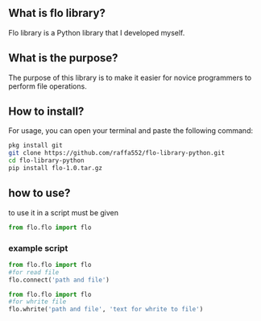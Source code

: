 ## What is flo library?  
Flo library is a Python library that I developed myself.

## What is the purpose?  
The purpose of this library is to make it easier for novice programmers to perform file operations.

## How to install?  
For usage, you can open your terminal and paste the following command:  

```bash
pkg install git
git clone https://github.com/raffa552/flo-library-python.git
cd flo-library-python
pip install flo-1.0.tar.gz
```
## how to use?
to use it in a script must be given
```python
from flo.flo import flo
```
### example script 
```python
from flo.flo import flo
#for read file
flo.connect('path and file')
```
```python
from flo.flo import flo
#for whrite file
flo.whrite('path and file', 'text for whrite to file')
```
